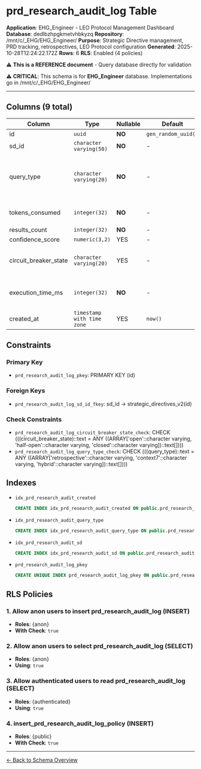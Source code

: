 # prd_research_audit_log Table

**Application**: EHG_Engineer - LEO Protocol Management Dashboard
**Database**: dedlbzhpgkmetvhbkyzq
**Repository**: /mnt/c/_EHG/EHG_Engineer/
**Purpose**: Strategic Directive management, PRD tracking, retrospectives, LEO Protocol configuration
**Generated**: 2025-10-28T12:24:22.172Z
**Rows**: 6
**RLS**: Enabled (4 policies)

⚠️ **This is a REFERENCE document** - Query database directly for validation

⚠️ **CRITICAL**: This schema is for **EHG_Engineer** database. Implementations go in /mnt/c/_EHG/EHG_Engineer/

---

## Columns (9 total)

| Column | Type | Nullable | Default | Description |
|--------|------|----------|---------|-------------|
| id | `uuid` | **NO** | `gen_random_uuid()` | - |
| sd_id | `character varying(50)` | **NO** | - | - |
| query_type | `character varying(20)` | **NO** | - | Type: retrospective (local only), context7 (MCP only), hybrid (both) |
| tokens_consumed | `integer(32)` | **NO** | - | Total tokens consumed in this query |
| results_count | `integer(32)` | **NO** | - | - |
| confidence_score | `numeric(3,2)` | YES | - | - |
| circuit_breaker_state | `character varying(20)` | YES | - | Circuit breaker state snapshot at query time |
| execution_time_ms | `integer(32)` | **NO** | - | Query execution time in milliseconds |
| created_at | `timestamp with time zone` | YES | `now()` | - |

## Constraints

### Primary Key
- `prd_research_audit_log_pkey`: PRIMARY KEY (id)

### Foreign Keys
- `prd_research_audit_log_sd_id_fkey`: sd_id → strategic_directives_v2(id)

### Check Constraints
- `prd_research_audit_log_circuit_breaker_state_check`: CHECK (((circuit_breaker_state)::text = ANY ((ARRAY['open'::character varying, 'half-open'::character varying, 'closed'::character varying])::text[])))
- `prd_research_audit_log_query_type_check`: CHECK (((query_type)::text = ANY ((ARRAY['retrospective'::character varying, 'context7'::character varying, 'hybrid'::character varying])::text[])))

## Indexes

- `idx_prd_research_audit_created`
  ```sql
  CREATE INDEX idx_prd_research_audit_created ON public.prd_research_audit_log USING btree (created_at DESC)
  ```
- `idx_prd_research_audit_query_type`
  ```sql
  CREATE INDEX idx_prd_research_audit_query_type ON public.prd_research_audit_log USING btree (query_type)
  ```
- `idx_prd_research_audit_sd`
  ```sql
  CREATE INDEX idx_prd_research_audit_sd ON public.prd_research_audit_log USING btree (sd_id)
  ```
- `prd_research_audit_log_pkey`
  ```sql
  CREATE UNIQUE INDEX prd_research_audit_log_pkey ON public.prd_research_audit_log USING btree (id)
  ```

## RLS Policies

### 1. Allow anon users to insert prd_research_audit_log (INSERT)

- **Roles**: {anon}
- **With Check**: `true`

### 2. Allow anon users to select prd_research_audit_log (SELECT)

- **Roles**: {anon}
- **Using**: `true`

### 3. Allow authenticated users to read prd_research_audit_log (SELECT)

- **Roles**: {authenticated}
- **Using**: `true`

### 4. insert_prd_research_audit_log_policy (INSERT)

- **Roles**: {public}
- **With Check**: `true`

---

[← Back to Schema Overview](../database-schema-overview.md)
